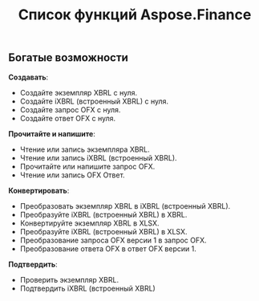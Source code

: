 ﻿---
title: Список функций Aspose.Finance
linktitle: Список функций
type: docs
weight: 20
url: /ru/python-net/feature-list/
description: Python Finance Функции библиотеки API включают создание, чтение, запись, проверку документов, включая запросы и ответы XBRL, iXBRL, OFX.
---
## **Богатые возможности**
**Создавать**:

- Создайте экземпляр XBRL с нуля.
- Создайте iXBRL (встроенный XBRL) с нуля.
- Создайте запрос OFX с нуля.
- Создайте ответ OFX с нуля.

**Прочитайте и напишите**:

- Чтение или запись экземпляра XBRL.
- Чтение или запись iXBRL (встроенный XBRL).
- Прочитайте или напишите запрос OFX.
- Чтение или запись OFX Ответ.


**Конвертировать**:

- Преобразовать экземпляр XBRL в iXBRL (встроенный XBRL).
- Преобразуйте iXBRL (встроенный XBRL) в XBRL.
- Конвертируйте экземпляр XBRL в XLSX.
- Преобразуйте iXBRL (встроенный XBRL) в XLSX.
- Преобразование запроса OFX версии 1 в запрос OFX.
- Преобразование ответа OFX в ответ OFX версии 1.

**Подтвердить**:

- Проверить экземпляр XBRL.
- Подтвердить iXBRL (встроенный XBRL)

